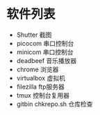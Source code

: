 # 软件列表

* Shutter 截图
* picocom 串口控制台
* minicom 串口控制台
* deadbeef 音乐播放器
* chrome 浏览器
* virtualbox 虚拟机
* filezilla ftp服务器
* tmux 控制台复用器
* gitbin chkrepo.sh 仓库检查